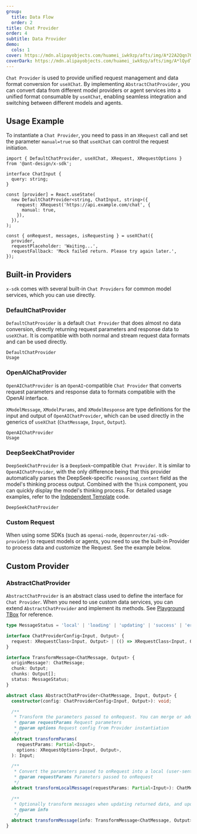 ```yaml
---
group:
  title: Data Flow
  order: 2
title: Chat Provider
order: 4
subtitle: Data Provider
demo:
  cols: 1
cover: https://mdn.alipayobjects.com/huamei_iwk9zp/afts/img/A*22A2Qqn7OrEAAAAAAAAAAAAADgCCAQ/original
coverDark: https://mdn.alipayobjects.com/huamei_iwk9zp/afts/img/A*lQydTrtLz9YAAAAAAAAAAAAADgCCAQ/original
---
```


`Chat Provider` is used to provide unified request management and data format conversion for `useXChat`. By implementing `AbstractChatProvider`, you can convert data from different model providers or agent services into a unified format consumable by `useXChat`, enabling seamless integration and switching between different models and agents.

## Usage Example

To instantiate a `Chat Provider`, you need to pass in an `XRequest` call and set the parameter `manual=true` so that `useXChat` can control the request initiation.

```tsx | pure
import { DefaultChatProvider, useXChat, XRequest, XRequestOptions } from '@ant-design/x-sdk';

interface ChatInput {
  query: string;
}

const [provider] = React.useState(
  new DefaultChatProvider<string, ChatInput, string>({
    request: XRequest('https://api.example.com/chat', {
      manual: true,
    }),
  }),
);

const { onRequest, messages, isRequesting } = useXChat({
  provider,
  requestPlaceholder: 'Waiting...',
  requestFallback: 'Mock failed return. Please try again later.',
});
```

## Built-in Providers

`x-sdk` comes with several built-in `Chat Providers` for common model services, which you can use directly.

### DefaultChatProvider

`DefaultChatProvider` is a default `Chat Provider` that does almost no data conversion, directly returning request parameters and response data to `useXChat`. It is compatible with both normal and stream request data formats and can be used directly.

<code src="./demos/x-chat/basic.tsx">DefaultChatProvider Usage</code>

### OpenAIChatProvider

`OpenAIChatProvider` is an `OpenAI`-compatible `Chat Provider` that converts request parameters and response data to formats compatible with the OpenAI interface.

`XModelMessage`, `XModelParams`, and `XModelResponse` are type definitions for the input and output of `OpenAIChatProvider`, which can be used directly in the generics of `useXChat` (`ChatMessage`, `Input`, `Output`).

<code src="./demos/x-chat/model.tsx">OpenAIChatProvider Usage</code>

### DeepSeekChatProvider

`DeepSeekChatProvider` is a `DeepSeek`-compatible `Chat Provider`. It is similar to `OpenAIChatProvider`, with the only difference being that this provider automatically parses the DeepSeek-specific `reasoning_content` field as the model's thinking process output. Combined with the `Think` component, you can quickly display the model's thinking process. For detailed usage examples, refer to the [Independent Template](https://x.ant.design/docs/playground/independent) code.

<code src="./demos/x-chat/deepSeek.tsx">DeepSeekChatProvider</code>

### Custom Request

When using some SDKs (such as `openai-node`, `@openrouter/ai-sdk-provider`) to request models or agents, you need to use the built-in Provider to process data and customize the Request. See the example below.

<code src="../react/demo/openai-node.tsx" title="Integrate openai" description="This example only shows the logic reference for integrating openai with X SDK. Model data is not processed, please fill in the correct apiKey for data debugging." compact iframe="450"></code>

## Custom Provider

### AbstractChatProvider

`AbstractChatProvider` is an abstract class used to define the interface for `Chat Provider`. When you need to use custom data services, you can extend `AbstractChatProvider` and implement its methods. See [Playground TBox](/docs/playground/agent-tbox) for reference.

```ts
type MessageStatus = 'local' | 'loading' | 'updating' | 'success' | 'error';

interface ChatProviderConfig<Input, Output> {
  request: XRequestClass<Input, Output> | (() => XRequestClass<Input, Output>);
}

interface TransformMessage<ChatMessage, Output> {
  originMessage?: ChatMessage;
  chunk: Output;
  chunks: Output[];
  status: MessageStatus;
}

abstract class AbstractChatProvider<ChatMessage, Input, Output> {
  constructor(config: ChatProviderConfig<Input, Output>): void;

  /**
   * Transform the parameters passed to onRequest. You can merge or additionally process them with the params in the Provider's request config.
   * @param requestParams Request parameters
   * @param options Request config from Provider instantiation
   */
  abstract transformParams(
    requestParams: Partial<Input>,
    options: XRequestOptions<Input, Output>,
  ): Input;

  /**
   * Convert the parameters passed to onRequest into a local (user-sent) ChatMessage for message rendering
   * @param requestParams Parameters passed to onRequest
   */
  abstract transformLocalMessage(requestParams: Partial<Input>): ChatMessage;

  /**
   * Optionally transform messages when updating returned data, and update to messages
   * @param info
   */
  abstract transformMessage(info: TransformMessage<ChatMessage, Output>): ChatMessage;
}
```
